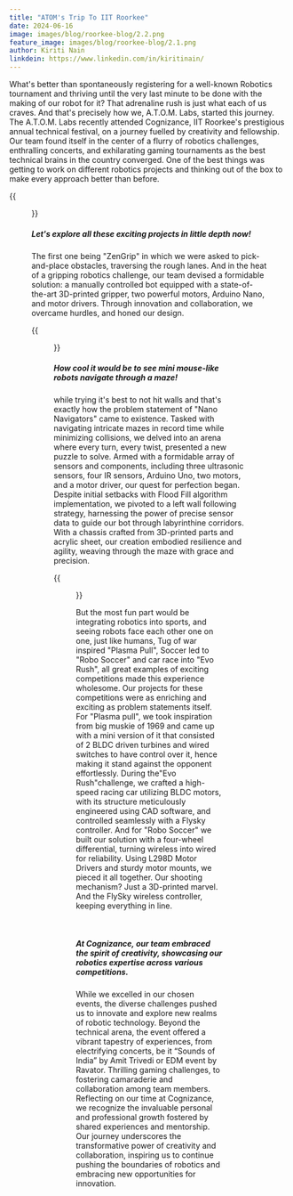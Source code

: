 ```yaml
---
title: "ATOM's Trip To IIT Roorkee"
date: 2024-06-16
image: images/blog/roorkee-blog/2.2.png
feature_image: images/blog/roorkee-blog/2.1.png
author: Kiriti Nain
linkdein: https://www.linkedin.com/in/kiritinain/
---
```


What's better than spontaneously registering for a well-known Robotics tournament and thriving until the very last minute to be done with the making of our robot for it? That adrenaline rush is just what each of us craves. And that's precisely how we, A.T.O.M. Labs, started this journey. The A.T.O.M. Labs recently attended Cognizance, IIT Roorkee's prestigious annual technical festival, on a journey fuelled by creativity and fellowship. Our team found itself in the center of a flurry of robotics challenges, enthralling concerts, and exhilarating gaming tournaments as the best technical brains in the country converged. One of the best things was getting to work on different robotics projects and thinking out of the box to make every approach better than before.

{{<figure src="/images/blog/roorkee-blog/1.jpg" caption="" width="100%">}}

##### Let's explore all these exciting projects in little depth now!
The first one being "ZenGrip" in which we were asked to pick-and-place obstacles, traversing the rough lanes. And in the heat of a gripping robotics challenge, our team devised a formidable solution: a manually controlled bot equipped with a state-of-the-art 3D-printed gripper, two powerful motors, Arduino Nano, and motor drivers. Through innovation and collaboration, we overcame hurdles, and honed our design.


{{<figure src="/images/blog/roorkee-blog/3.jpg" caption="" width="100%">}}

##### How cool it would be to see mini mouse-like robots navigate through a maze!
 while trying it's best to not hit walls and that's exactly how the problem statement of "Nano Navigators" came to existence. Tasked with navigating intricate mazes in record time while minimizing collisions, we delved into an arena where every turn, every twist, presented a new puzzle to solve. Armed with a formidable array of sensors and components, including three ultrasonic sensors, four IR sensors, Arduino Uno, two motors, and a motor driver, our quest for perfection began. Despite initial setbacks with Flood Fill algorithm implementation, we pivoted to a left wall following strategy, harnessing the power of precise sensor data to guide our bot through labyrinthine corridors. With a chassis crafted from 3D-printed parts and acrylic sheet, our creation embodied resilience and agility, weaving through the maze with grace and precision.

{{<figure src="/images/blog/roorkee-blog/4.jpg" caption="" width="100%">}}

But the most fun part would be integrating robotics into sports, and seeing robots face each other one on one, just like humans, Tug of war inspired "Plasma Pull", Soccer led to "Robo Soccer" and car race into "Evo Rush", all great examples of exciting competitions made this experience wholesome. Our projects for these competitions were as enriching and exciting as problem statements itself. For "Plasma pull", we took inspiration from big muskie of 1969 and came up with a mini version of it that consisted of 2 BLDC driven turbines and wired switches to have control over it, hence making it stand against the opponent effortlessly. During the"Evo Rush"challenge, we crafted a high-speed racing car utilizing BLDC motors, with its structure meticulously engineered using CAD software, and controlled seamlessly with a Flysky controller. And for "Robo Soccer" we built our solution with a four-wheel differential, turning wireless into wired for reliability. Using L298D Motor Drivers and sturdy motor mounts, we pieced it all together. Our shooting mechanism? Just a 3D-printed marvel. And the FlySky wireless controller, keeping everything in line.

‎
##### At Cognizance, our team embraced the spirit of creativity, showcasing our robotics expertise across various competitions.
While we excelled in our chosen events, the diverse challenges pushed us to innovate and explore new realms of robotic technology. Beyond the technical arena, the event offered a vibrant tapestry of experiences, from electrifying concerts, be it “Sounds of India” by Amit Trivedi or EDM event by Ravator. Thrilling gaming challenges, to fostering camaraderie and collaboration among team members. Reflecting on our time at Cognizance, we recognize the invaluable personal and professional growth fostered by shared experiences and mentorship. Our journey underscores the transformative power of creativity and collaboration, inspiring us to continue pushing the boundaries of robotics and embracing new opportunities for innovation.

